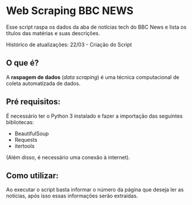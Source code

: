 # Web Scraping BBC NEWS

Esse script raspa os dados da aba de notícias tech do BBC News e lista os títulos das matérias e suas descrições.

Histórico de atualizações: 22/03 - Criação do Script

## O que é? 

A **raspagem de dados** (*data scraping*) é uma técnica computacional de coleta automatizada de dados.

## Pré requisitos:

É necessário ter o Python 3 instalado e fazer a importação das seguintes bibliotecas:

<ul>
    <li>BeautifulSoup</li>
    <li>Requests</li>
    <li>itertools</li>
</ul>

(Além disso, é necessário uma conexão à internet).

## Como utilizar:

Ao executar o script basta informar o número da página que deseja ler as notícias, após isso essas informações serão extraídas.

